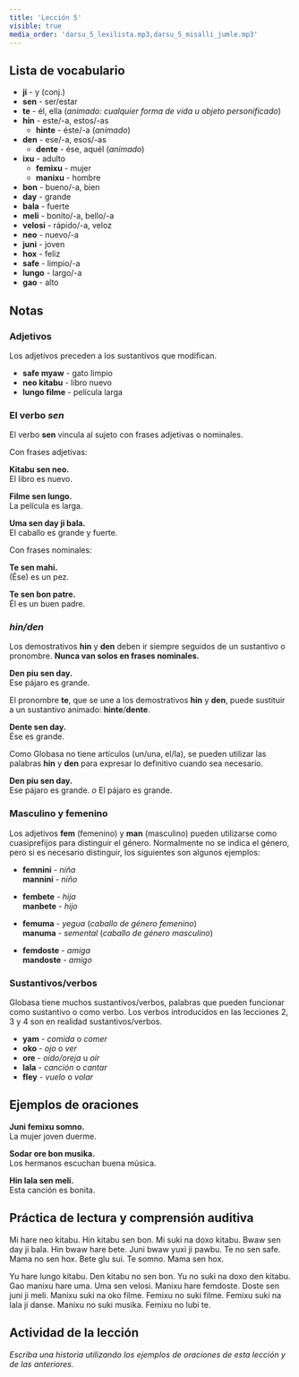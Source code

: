 ```yaml
---
title: 'Lección 5'
visible: true
media_order: 'darsu_5_lexilista.mp3,darsu_5_misalli_jumle.mp3'
---
```


## Lista de vocabulario

* **ji** - y (conj.)
* **sen** - ser/estar
* **te** - él, ella (_animado: cualquier forma de vida u objeto
personificado_)
* **hin** - este/-a, estos/-as
  * **hinte** - éste/-a (_animado_)
* **den** - ese/-a, esos/-as
  * **dente** - ése, aquél (_animado_)
* **ixu** - adulto  
  * **femixu** - mujer  
  * **manixu** - hombre
* **bon** - bueno/-a, bien
* **day** - grande
* **bala** - fuerte
* **meli** - bonito/-a, bello/-a
* **velosi** - rápido/-a, veloz
* **neo** - nuevo/-a
* **juni** - joven
* **hox** - feliz
* **safe** - limpio/-a
* **lungo** - largo/-a
* **gao** - alto

## Notas

### Adjetivos

Los adjetivos preceden a los sustantivos que modifican.

* **safe myaw** - gato limpio
* **neo kitabu** - libro nuevo
* **lungo filme** - película larga

### El verbo _sen_

El verbo **sen** vincula al sujeto con frases adjetivas o nominales.

Con frases adjetivas:

**Kitabu sen neo.**  
El libro es nuevo.

**Filme sen lungo.**   
La película es larga.

**Uma sen day ji bala.**  
El caballo es grande y fuerte.

Con frases nominales:

**Te sen mahi.**  
(Ése) es un pez.

**Te sen bon patre.**  
Él es un buen padre.

### _hin/den_

Los demostrativos **hin** y **den** deben ir siempre seguidos de un sustantivo o pronombre. **Nunca van solos en frases nominales.**

**Den piu sen day.**  
Ese pájaro es grande.

El pronombre **te**, que se une a los demostrativos **hin** y **den**, puede sustituir a un sustantivo animado: **hinte**/**dente**.

**Dente sen day.**  
Ése es grande.

Como Globasa no tiene artículos (un/una, el/la), se pueden utilizar las palabras **hin** y **den** para expresar lo definitivo cuando sea necesario.

**Den piu sen day.**  
Ese pájaro es grande. _o_ El pájaro es grande.
 
### Masculino y femenino

Los adjetivos **fem** (femenino) y **man** (masculino) pueden utilizarse como cuasiprefijos para distinguir el género. Normalmente no se indica el género, pero si es necesario distinguir, los siguientes son algunos ejemplos:

* **femnini** - _niña_  
**mannini** - _niño_

* **fembete** - _hija_  
**manbete** - _hijo_

* **femuma** - _yegua_ (_caballo de género femenino_)  
**manuma** - _semental_ (_caballo de género masculino_)

* **femdoste** - _amiga_  
**mandoste** - _amigo_ 

### Sustantivos/verbos

Globasa tiene muchos sustantivos/verbos, palabras que pueden funcionar como sustantivo o como verbo. Los verbos introducidos en las lecciones 2, 3 y 4 son en realidad sustantivos/verbos.

* **yam** - _comida_ o _comer_
* **oko** - _ojo_ o _ver_
* **ore** - _oído/oreja_ u _oír_
* **lala** -  _canción_ o _cantar_
* **fley** - _vuelo_ o _volar_

## Ejemplos de oraciones

**Juni femixu somno.**  
La mujer joven duerme.

**Sodar ore bon musika.**  
Los hermanos escuchan buena música.

**Hin lala sen meli.**  
Esta canción es bonita.

## Práctica de lectura y comprensión auditiva

Mi hare neo kitabu. Hin kitabu sen bon. Mi suki na doxo kitabu. Bwaw sen day ji bala. Hin bwaw hare bete. Juni bwaw yuxi ji pawbu. Te no sen safe. Mama no sen hox. Bete glu sui. Te somno. Mama sen hox. 

Yu hare lungo kitabu. Den kitabu no sen bon. Yu no suki na doxo den kitabu. Gao manixu hare uma. Uma sen velosi. Manixu hare femdoste. Doste sen juni ji meli. Manixu suki na oko filme. Femixu no suki filme. Femixu suki na lala ji danse. Manixu no suki musika. Femixu no lubi te.

## Actividad de la lección

_Escriba una historia utilizando los ejemplos de oraciones de esta lección y de las anteriores._
